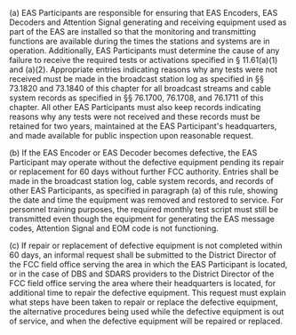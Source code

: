 (a) EAS Participants are responsible for ensuring that EAS Encoders, EAS Decoders and Attention Signal generating and receiving equipment used as part of the EAS are installed so that the monitoring and transmitting functions are available during the times the stations and systems are in operation. Additionally, EAS Participants must determine the cause of any failure to receive the required tests or activations specified in § 11.61(a)(1) and (a)(2). Appropriate entries indicating reasons why any tests were not received must be made in the broadcast station log as specified in §§ 73.1820 and 73.1840 of this chapter for all broadcast streams and cable system records as specified in §§ 76.1700, 76.1708, and 76.1711 of this chapter. All other EAS Participants must also keep records indicating reasons why any tests were not received and these records must be retained for two years, maintained at the EAS Participant's headquarters, and made available for public inspection upon reasonable request.

(b) If the EAS Encoder or EAS Decoder becomes defective, the EAS Participant may operate without the defective equipment pending its repair or replacement for 60 days without further FCC authority. Entries shall be made in the broadcast station log, cable system records, and records of other EAS Participants, as specified in paragraph (a) of this rule, showing the date and time the equipment was removed and restored to service. For personnel training purposes, the required monthly test script must still be transmitted even though the equipment for generating the EAS message codes, Attention Signal and EOM code is not functioning.

(c) If repair or replacement of defective equipment is not completed within 60 days, an informal request shall be submitted to the District Director of the FCC field office serving the area in which the EAS Participant is located, or in the case of DBS and SDARS providers to the District Director of the FCC field office serving the area where their headquarters is located, for additional time to repair the defective equipment. This request must explain what steps have been taken to repair or replace the defective equipment, the alternative procedures being used while the defective equipment is out of service, and when the defective equipment will be repaired or replaced.


